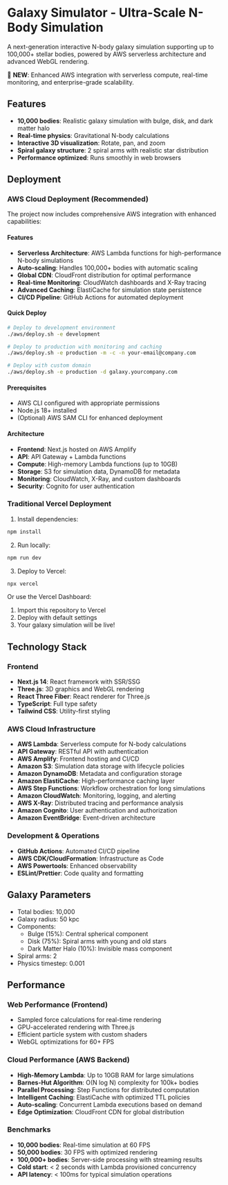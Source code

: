 # Galaxy Simulator - Ultra-Scale N-Body Simulation

A next-generation interactive N-body galaxy simulation supporting up to 100,000+ stellar bodies, powered by AWS serverless architecture and advanced WebGL rendering.

🚀 **NEW**: Enhanced AWS integration with serverless compute, real-time monitoring, and enterprise-grade scalability.

## Features

- **10,000 bodies**: Realistic galaxy simulation with bulge, disk, and dark matter halo
- **Real-time physics**: Gravitational N-body calculations
- **Interactive 3D visualization**: Rotate, pan, and zoom
- **Spiral galaxy structure**: 2 spiral arms with realistic star distribution
- **Performance optimized**: Runs smoothly in web browsers

## Deployment

### AWS Cloud Deployment (Recommended)

The project now includes comprehensive AWS integration with enhanced capabilities:

#### Features
- **Serverless Architecture**: AWS Lambda functions for high-performance N-body simulations
- **Auto-scaling**: Handles 100,000+ bodies with automatic scaling
- **Global CDN**: CloudFront distribution for optimal performance
- **Real-time Monitoring**: CloudWatch dashboards and X-Ray tracing
- **Advanced Caching**: ElastiCache for simulation state persistence
- **CI/CD Pipeline**: GitHub Actions for automated deployment

#### Quick Deploy

```bash
# Deploy to development environment
./aws/deploy.sh -e development

# Deploy to production with monitoring and caching
./aws/deploy.sh -e production -m -c -n your-email@company.com

# Deploy with custom domain
./aws/deploy.sh -e production -d galaxy.yourcompany.com
```

#### Prerequisites
- AWS CLI configured with appropriate permissions
- Node.js 18+ installed
- (Optional) AWS SAM CLI for enhanced deployment

#### Architecture
- **Frontend**: Next.js hosted on AWS Amplify
- **API**: API Gateway + Lambda functions
- **Compute**: High-memory Lambda functions (up to 10GB)
- **Storage**: S3 for simulation data, DynamoDB for metadata
- **Monitoring**: CloudWatch, X-Ray, and custom dashboards
- **Security**: Cognito for user authentication

### Traditional Vercel Deployment

1. Install dependencies:
```bash
npm install
```

2. Run locally:
```bash
npm run dev
```

3. Deploy to Vercel:
```bash
npx vercel
```

Or use the Vercel Dashboard:
1. Import this repository to Vercel
2. Deploy with default settings
3. Your galaxy simulation will be live!

## Technology Stack

### Frontend
- **Next.js 14**: React framework with SSR/SSG
- **Three.js**: 3D graphics and WebGL rendering
- **React Three Fiber**: React renderer for Three.js
- **TypeScript**: Full type safety
- **Tailwind CSS**: Utility-first styling

### AWS Cloud Infrastructure
- **AWS Lambda**: Serverless compute for N-body calculations
- **API Gateway**: RESTful API with authentication
- **AWS Amplify**: Frontend hosting and CI/CD
- **Amazon S3**: Simulation data storage with lifecycle policies
- **Amazon DynamoDB**: Metadata and configuration storage
- **Amazon ElastiCache**: High-performance caching layer
- **AWS Step Functions**: Workflow orchestration for long simulations
- **Amazon CloudWatch**: Monitoring, logging, and alerting
- **AWS X-Ray**: Distributed tracing and performance analysis
- **Amazon Cognito**: User authentication and authorization
- **Amazon EventBridge**: Event-driven architecture

### Development & Operations
- **GitHub Actions**: Automated CI/CD pipeline
- **AWS CDK/CloudFormation**: Infrastructure as Code
- **AWS Powertools**: Enhanced observability
- **ESLint/Prettier**: Code quality and formatting

## Galaxy Parameters

- Total bodies: 10,000
- Galaxy radius: 50 kpc
- Components:
  - Bulge (15%): Central spherical component
  - Disk (75%): Spiral arms with young and old stars
  - Dark Matter Halo (10%): Invisible mass component
- Spiral arms: 2
- Physics timestep: 0.001

## Performance

### Web Performance (Frontend)
- Sampled force calculations for real-time rendering
- GPU-accelerated rendering with Three.js
- Efficient particle system with custom shaders
- WebGL optimizations for 60+ FPS

### Cloud Performance (AWS Backend)
- **High-Memory Lambda**: Up to 10GB RAM for large simulations
- **Barnes-Hut Algorithm**: O(N log N) complexity for 100k+ bodies
- **Parallel Processing**: Step Functions for distributed computation
- **Intelligent Caching**: ElastiCache with optimized TTL policies
- **Auto-scaling**: Concurrent Lambda executions based on demand
- **Edge Optimization**: CloudFront CDN for global distribution

### Benchmarks
- **10,000 bodies**: Real-time simulation at 60 FPS
- **50,000 bodies**: 30 FPS with optimized rendering
- **100,000+ bodies**: Server-side processing with streaming results
- **Cold start**: < 2 seconds with Lambda provisioned concurrency
- **API latency**: < 100ms for typical simulation operations